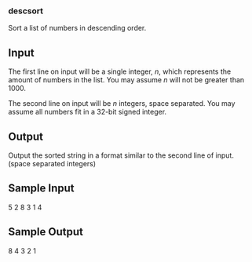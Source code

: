 ### descsort

Sort a list of numbers in descending order.

Input
-----

The first line on input will be a single integer, *n*, which represents the amount of numbers in the list. You may assume *n* will not be greater than 1000.

The second line on input will be *n* integers, space separated. You may assume all numbers fit in a 32-bit signed integer.

Output
------

Output the sorted string in a format similar to the second line of input. (space separated integers)

Sample Input
------------

5
2 8 3 1 4

Sample Output
-------------

8 4 3 2 1